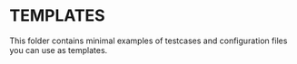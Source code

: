 # TEMPLATES

This folder contains minimal examples of testcases and configuration files you can use as templates.